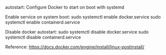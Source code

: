  autostart: Configure Docker to start on boot with systemd

 Enable service on system boot:
    sudo systemctl enable docker.service
    sudo systemctl enable containerd.service

 Disable docker autostart:
    sudo systemctl disable docker.service
    sudo systemctl disable containerd.service

 Reference:
    https://docs.docker.com/engine/install/linux-postinstall/
